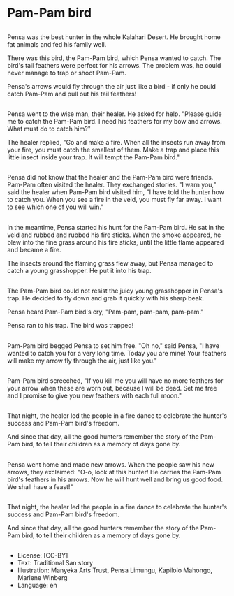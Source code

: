 # Pam-Pam bird

##
Pensa was the best hunter in the whole Kalahari Desert. He brought home fat animals and fed his family well.

There was this bird, the Pam-Pam bird, which Pensa wanted to catch. The bird's tail feathers were perfect for his arrows. The problem was, he could never manage to trap or shoot Pam-Pam.

Pensa's arrows would fly through the air just like a bird - if only he could catch Pam-Pam and pull out his tail feathers!

##
Pensa went to the wise man, their healer. He asked for help. "Please guide me to catch the Pam-Pam bird. I need his feathers for my bow and arrows. What must do to catch him?"

The healer replied, "Go and make a fire. When all the insects run away from your fire, you must catch the smallest of them. Make a trap and place this little insect inside your trap. It will tempt the Pam-Pam bird."

##
Pensa did not know that the healer and the Pam-Pam bird were friends. Pam-Pam often visited the healer. They exchanged stories. "I warn you," said the healer when Pam-Pam bird visited him, "I have told the hunter how to catch you. When you see a fire in the veld, you must fly far away. I want to see which one of you will win."

##
In the meantime, Pensa started his hunt for the Pam-Pam bird. He sat in the veld and rubbed and rubbed his fire sticks. When the smoke appeared, he blew into the fine grass around his fire sticks, until the little flame appeared and became a fire.

The insects around the flaming grass flew away, but Pensa managed to catch a young grasshopper. He put it into his trap.

##
The Pam-Pam bird could not resist the juicy young grasshopper in Pensa's trap. He decided to fly down and grab it quickly with his sharp beak.

Pensa heard Pam-Pam bird's cry, "Pam-pam, pam-pam, pam-pam."

Pensa ran to his trap. The bird was trapped!

##
Pam-Pam bird begged Pensa to set him free. "Oh no," said Pensa, "I have wanted to catch you for a very long time. Today you are mine! Your feathers will make my arrow fly through the air, just like you."

##
Pam-Pam bird screeched, "If you kill me you will have no more feathers for your arrow when these are worn out, because I will be dead. Set me free and I promise to give you new feathers with each full moon."

##
That night, the healer led the people in a fire dance to celebrate the hunter's success and Pam-Pam bird's freedom.

And since that day, all the good hunters remember the story of the Pam-Pam bird, to tell their children as a memory of days gone by.

##
Pensa went home and made new arrows. When the people saw his new arrows, they exclaimed: "O-o, look at this hunter! He carries the Pam-Pam bird's feathers in his arrows. Now he will hunt well and bring us good food. We shall have a feast!"

##
That night, the healer led the people in a fire dance to celebrate the hunter's success and Pam-Pam bird's freedom.

And since that day, all the good hunters remember the story of the Pam-Pam bird, to tell their children as a memory of days gone by.

##
* License: [CC-BY]
* Text: Traditional San story
* Illustration: Manyeka Arts Trust, Pensa Limungu, Kapilolo Mahongo, Marlene Winberg
* Language: en
